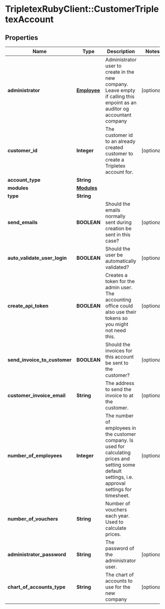# TripletexRubyClient::CustomerTripletexAccount

## Properties
Name | Type | Description | Notes
------------ | ------------- | ------------- | -------------
**administrator** | [**Employee**](Employee.md) | Administrator user to create in the new company. Leave empty if calling this enpoint as an auditor og accountant company | [optional] 
**customer_id** | **Integer** | The customer id to an already created customer to create a Tripletex account for. | [optional] 
**account_type** | **String** |  | 
**modules** | [**Modules**](Modules.md) |  | 
**type** | **String** |  | 
**send_emails** | **BOOLEAN** | Should the emails normally sent during creation be sent in this case? | [optional] 
**auto_validate_user_login** | **BOOLEAN** | Should the user be automatically validated? | [optional] 
**create_api_token** | **BOOLEAN** | Creates a token for the admin user. The accounting office could also use their tokens so you might not need this. | [optional] 
**send_invoice_to_customer** | **BOOLEAN** | Should the invoices for this account be sent to the customer? | [optional] 
**customer_invoice_email** | **String** | The address to send the invoice to at the customer. | [optional] 
**number_of_employees** | **Integer** | The number of employees in the customer company. Is used for calculating prices and setting some default settings, i.e. approval settings for timesheet. | [optional] 
**number_of_vouchers** | **String** | Number of vouchers each year. Used to calculate prices. | 
**administrator_password** | **String** | The password of the administrator user. | [optional] 
**chart_of_accounts_type** | **String** | The chart of accounts to use for the new company | [optional] 


